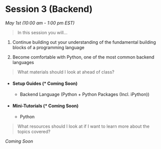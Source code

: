 # Session 3 (Backend)
*May 1st (10:00 am - 1:00 pm EST)*

> In this session you will...

1) Continue building out your understanding of the fundamental building blocks of a programming language

2) Become comfortable with Python, one of the most common backend languages


> What materials should I look at ahead of class?

- #### Setup Guides (* Coming Soon)
	* Backend Language (Python + Python Packages (Incl. iPython))

- #### Mini-Tutorials (* Coming Soon)
	* Python

> What resources should I look at if I want to learn more about the topics covered?

*Coming Soon*

